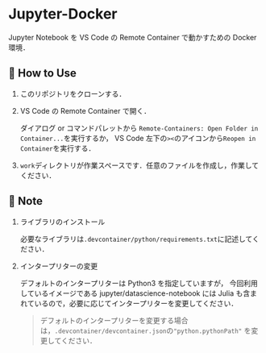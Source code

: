 # Jupyter-Docker

Jupyter Notebook を VS Code の Remote Container で動かすための Docker 環境．

## 👋 How to Use

1. このリポジトリをクローンする．

2. VS Code の Remote Container で開く．

   ダイアログ or コマンドパレットから `Remote-Containers: Open Folder in Container...`を実行するか，
   VS Code 左下の`><`のアイコンから`Reopen in Container`を実行する．

3. `work`ディレクトリが作業スペースです．任意のファイルを作成し，作業してください．

## 📝 Note

1. ライブラリのインストール

   必要なライブラリは`.devcontainer/python/requirements.txt`に記述してください．

2. インタープリターの変更

   デフォルトのインタープリターは Python3 を指定していますが，
   今回利用しているイメージである jupyter/datascience-notebook には Julia も含まれているので，必要に応じてインタープリターを変更してください．

   > デフォルトのインタープリターを変更する場合は，`.devcontainer/devcontainer.json`の`"python.pythonPath"` を変更してください．
